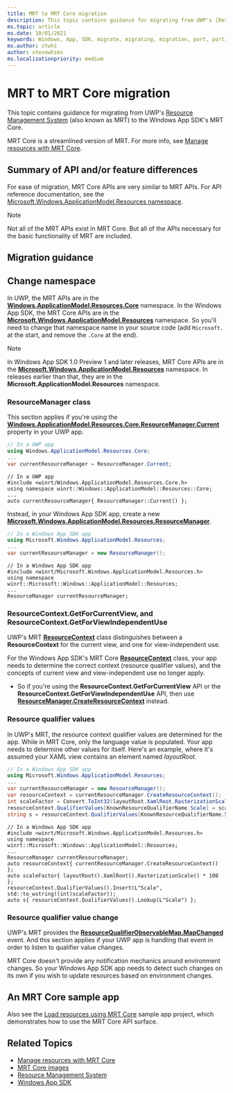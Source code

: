 ```yaml
---
title: MRT to MRT Core migration
description: This topic contains guidance for migrating from UWP's [Resource Management System](/windows/uwp/app-resources/resource-management-system) (also known as MRT) to the Windows App SDK's MRT Core.
ms.topic: article
ms.date: 10/01/2021
keywords: Windows, App, SDK, migrate, migrating, migration, port, porting, MRT, MRTCore
ms.author: stwhi
author: stevewhims
ms.localizationpriority: medium
---
```


# MRT to MRT Core migration

This topic contains guidance for migrating from UWP's [Resource Management System](/windows/uwp/app-resources/resource-management-system) (also known as MRT) to the Windows App SDK's MRT Core.

MRT Core is a streamlined version of MRT. For more info, see [Manage resources with MRT Core](/windows/apps/windows-app-sdk/mrtcore/mrtcore-overview).

## Summary of API and/or feature differences

For ease of migration, MRT Core APIs are very similar to MRT APIs. For API reference documentation, see the [Microsoft.Windows.ApplicationModel.Resources namespace](/windows/windows-app-sdk/api/winrt/microsoft.windows.applicationmodel.resources).

> [!NOTE]
> Not all of the MRT APIs exist in MRT Core. But all of the APIs necessary for the basic functionality of MRT are included.

## Migration guidance

## Change namespace

In UWP, the MRT APIs are in the [**Windows.ApplicationModel.Resources.Core**](/uwp/api/windows.applicationmodel.resources.core) namespace. In the Windows App SDK, the MRT Core APIs are in the [**Microsoft.Windows.ApplicationModel.Resources**](/windows/windows-app-sdk/api/winrt/microsoft.windows.applicationmodel.resources) namespace. So you'll need to change that namespace name in your source code (add `Microsoft.` at the start, and remove the `.Core` at the end).

> [!NOTE]
> In Windows App SDK 1.0 Preview 1 and later releases, MRT Core APIs are in the [**Microsoft.Windows.ApplicationModel.Resources**](/windows/windows-app-sdk/api/winrt/microsoft.windows.applicationmodel.resources) namespace. In releases earlier than that, they are in the **Microsoft.ApplicationModel.Resources** namespace.

### ResourceManager class

This section applies if you're using the [**Windows.ApplicationModel.Resources.Core.ResourceManager.Current**](/uwp/api/windows.applicationmodel.resources.core.resourcemanager.current) property in your UWP app.

```csharp
// In a UWP app
using Windows.ApplicationModel.Resources.Core;
...
var currentResourceManager = ResourceManager.Current;
```

```cppwinrt
// In a UWP app
#include <winrt/Windows.ApplicationModel.Resources.Core.h>
using namespace winrt::Windows::ApplicationModel::Resources::Core;
...
auto currentResourceManager{ ResourceManager::Current() };
```

Instead, in your Windows App SDK app, create a new [**Microsoft.Windows.ApplicationModel.Resources.ResourceManager**](/windows/windows-app-sdk/api/winrt/microsoft.windows.applicationmodel.resources.resourcemanager).

```csharp
// In a Windows App SDK app
using Microsoft.Windows.ApplicationModel.Resources;
...
var currentResourceManager = new ResourceManager();
```

```cppwinrt
// In a Windows App SDK app
#include <winrt/Microsoft.Windows.ApplicationModel.Resources.h>
using namespace winrt::Microsoft::Windows::ApplicationModel::Resources;
...
ResourceManager currentResourceManager;
```

### ResourceContext.GetForCurrentView, and ResourceContext.GetForViewIndependentUse

UWP's MRT [**ResourceContext**](/uwp/api/windows.applicationmodel.resources.core.resourcecontext) class distinguishes between a **ResourceContext** for the current view, and one for view-independent use.

For the Windows App SDK's MRT Core [**ResourceContext**](/windows/windows-app-sdk/api/winrt/microsoft.windows.applicationmodel.resources.resourcecontext) class, your app needs to determine the correct context (resource qualifier values), and the concepts of current view and view-independent use no longer apply.

* So if you're using the **ResourceContext.GetForCurrentView** API or the **ResourceContext.GetForViewIndependentUse** API, then use [**ResourceManager.CreateResourceContext**](/windows/windows-app-sdk/api/winrt/microsoft.windows.applicationmodel.resources.resourcemanager.createresourcecontext) instead.

### Resource qualifier values

In UWP's MRT, the resource context qualifier values are determined for the app. While in MRT Core, only the language value is populated. Your app needs to determine other values for itself. Here's an example, where it's assumed your XAML view contains an element named *layoutRoot*.

```csharp
// In a Windows App SDK app
using Microsoft.Windows.ApplicationModel.Resources;
...
var currentResourceManager = new ResourceManager();
var resourceContext = currentResourceManager.CreateResourceContext();
int scaleFactor = Convert.ToInt32(layoutRoot.XamlRoot.RasterizationScale * 100);
resourceContext.QualifierValues[KnownResourceQualifierName.Scale] = scaleFactor.ToString();
string s = resourceContext.QualifierValues[KnownResourceQualifierName.Scale];
```

```cppwinrt
// In a Windows App SDK app
#include <winrt/Microsoft.Windows.ApplicationModel.Resources.h>
using namespace winrt::Microsoft::Windows::ApplicationModel::Resources;
...
ResourceManager currentResourceManager;
auto resourceContext{ currentResourceManager.CreateResourceContext() };
auto scaleFactor{ layoutRoot().XamlRoot().RasterizationScale() * 100 };
resourceContext.QualifierValues().Insert(L"Scale", std::to_wstring((int)scaleFactor));
auto s{ resourceContext.QualifierValues().Lookup(L"Scale") };
```

### Resource qualifier value change

UWP's MRT provides the [**ResourceQualifierObservableMap.MapChanged**](/uwp/api/windows.applicationmodel.resources.core.resourcequalifierobservablemap.mapchanged) event. And this section applies if your UWP app is handling that event in order to listen to qualifier value changes.

MRT Core doesn't provide any notification mechanics around environment changes. So your Windows App SDK app needs to detect such changes on its own if you wish to update resources based on environment changes.

## An MRT Core sample app

Also see the [Load resources using MRT Core](https://github.com/microsoft/WindowsAppSDK-Samples/tree/main/Samples/ResourceManagement) sample app project, which demonstrates how to use the MRT Core API surface.

## Related Topics

* [Manage resources with MRT Core](/windows/apps/windows-app-sdk/mrtcore/mrtcore-overview)
* [MRT Core images](https://github.com/MicrosoftDocs/windows-uwp/tree/docs/hub/apps/windows-app-sdk/mrtcore/images)
* [Resource Management System](/windows/uwp/app-resources/resource-management-system)
* [Windows App SDK](/windows/apps/windows-app-sdk/)
